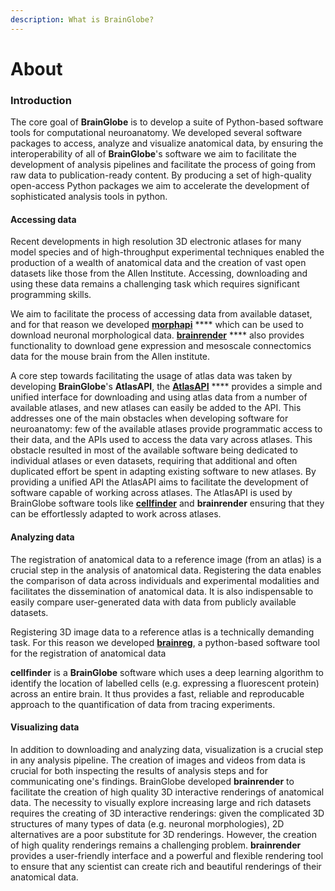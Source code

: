 ```yaml
---
description: What is BrainGlobe?
---
```


# About

### Introduction

The core goal of **BrainGlobe** is to develop a suite of Python-based software tools for computational neuroanatomy. We developed several software packages to access, analyze and visualize anatomical data, by ensuring the interoperability of all of **BrainGlobe**'s software we aim to facilitate the development of analysis pipelines and facilitate the process of going from raw data to publication-ready content. By producing a set of high-quality open-access Python packages we aim to accelerate the development of sophisticated analysis tools in python.&#x20;



#### Accessing data

Recent developments in high resolution 3D electronic atlases for many model species and of high-throughput experimental techniques enabled the production of a wealth of anatomical data and the creation of vast open datasets like those from the Allen Institute. Accessing, downloading and using these data remains a challenging task which requires significant programming skills.&#x20;

We aim to facilitate the process of accessing data from available dataset, and for that reason we developed [**morphapi**](morphapi/morphapi.md) **** which can be used to download neuronal morphological data. [**brainrender**](brainrender/untitled.md) **** also provides functionality to download gene expression and mesoscale connectomics data for the mouse brain from the Allen institute.&#x20;

A core step towards facilitating the usage of atlas data was taken by developing **BrainGlobe**'s **AtlasAPI**, the [**AtlasAPI**](bg-atlasapi/introduction.md) **** provides a simple and unified interface for downloading and using atlas data from a number of available atlases, and new atlases can easily be added to the API. This addresses one of the main obstacles when developing software for neuroanatomy: few of the available atlases provide programmatic access to their data, and the APIs used to access the data vary across atlases. This obstacle resulted in most of the available software being dedicated to individual atlases or even datasets, requiring that additional and often duplicated effort be spent in adapting existing software to new atlases. By providing a unified API the AtlasAPI aims to facilitate the development of software capable of working across atlases. The AtlasAPI is used by BrainGlobe software tools like [**cellfinder**](cellfinder/cellfinder-introduction.md) and **brainrender** ensuring that they can be effortlessly adapted to work across atlases.

####

#### Analyzing data

The registration of anatomical data to a reference image (from an atlas) is a crucial step in the analysis of anatomical data. Registering the data enables the comparison of data across individuals and experimental modalities and facilitates the dissemination of anatomical data. It is also indispensable to easily compare user-generated data with data from publicly available datasets.

Registering 3D image data to a reference atlas is a technically demanding task. For this reason we developed [**brainreg**](brainreg/introduction.md), a python-based software tool for the registration of anatomical data

**cellfinder** is a **BrainGlobe** software which uses a deep learning algorithm to identify the location of labelled cells (e.g. expressing a fluorescent protein) across an entire brain. It thus provides a fast,  reliable and reproducable approach to the quantification of data from tracing experiments.&#x20;

####

#### Visualizing data

In addition to downloading and analyzing data, visualization is a crucial step in any analysis pipeline. The creation of images and videos from data is crucial for both inspecting the results of analysis steps and for communicating one's findings. BrainGlobe developed **brainrender** to facilitate the creation of high quality 3D interactive renderings of anatomical data. The necessity to visually explore increasing large and rich datasets requires the creating of 3D interactive renderings: given the complicated 3D structures of many types of data (e.g. neuronal morphologies), 2D alternatives are a poor substitute for 3D renderings. However, the creation of high quality renderings remains a challenging problem. **brainrender** provides a user-friendly interface and a powerful and flexible rendering tool to ensure that any scientist can create rich and beautiful renderings of their anatomical data.



